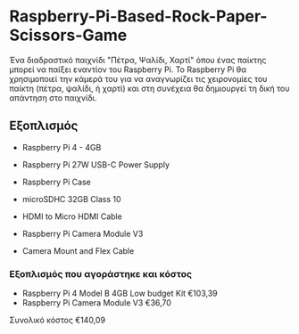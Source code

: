# Raspberry-Pi-Based-Rock-Paper-Scissors-Game

Ένα διαδραστικό παιχνίδι "Πέτρα, Ψαλίδι, Χαρτί" όπου ένας παίκτης μπορεί να παίξει εναντίον του Raspberry Pi. Το Raspberry Pi θα χρησιμοποιεί την κάμερά του για να αναγνωρίζει τις χειρονομίες του παίκτη (πέτρα, ψαλίδι, ή χαρτί) και στη συνέχεια θα δημιουργεί τη δική του απάντηση στο παιχνίδι.
## Εξοπλισμός

- Raspberry Pi 4 - 4GB
- Raspberry Pi 27W USB-C Power Supply


- Raspberry Pi Case


- microSDHC 32GB Class 10

- HDMI to Micro HDMI Cable

- Raspberry Pi Camera Module V3
- Camera Mount and Flex Cable
### Εξοπλισμός που αγοράστηκε και κόστος
- Raspberry Pi 4 Model B 4GB Low budget Kit €103,39
- Raspberry Pi Camera Module V3 €36,70

Συνολικό κόστος €140,09 
